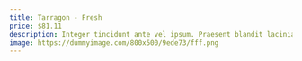 ```yaml
---
title: Tarragon - Fresh
price: $81.11
description: Integer tincidunt ante vel ipsum. Praesent blandit lacinia erat. Vestibulum sed magna at nunc commodo placerat.
image: https://dummyimage.com/800x500/9ede73/fff.png
---
```

